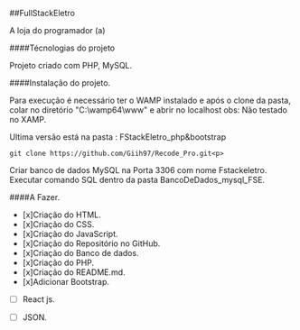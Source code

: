 

##FullStackEletro

A loja do programador (a)<p>

####Técnologias do projeto
  
Projeto criado com PHP, MySQL.<p>

####Instalação do projeto.
  
Para execução é necessário ter o WAMP instalado e após o clone da pasta, colar no diretório "C:\wamp64\www" e abrir no localhost
obs: Não testado no XAMP.<p>

Ultima versão está na pasta : FStackEletro_php&bootstrap<p>
```
git clone https://github.com/Giih97/Recode_Pro.git<p>
```
Criar banco de dados MySQL na Porta 3306 com nome Fstackeletro. Executar comando SQL dentro da pasta BancoDeDados_mysql_FSE.<p>


####A Fazer.
- [x]Criação do HTML.
- [x]Criação do CSS.
- [x]Criação do JavaScript.
- [x]Criação do Repositório no GitHub.
- [x]Criação do Banco de dados.
- [x]Criação do PHP.
- [x]Criação do README.md.
- [x]Adicionar Bootstrap.
- [ ] React js.
- [ ] JSON.
 

